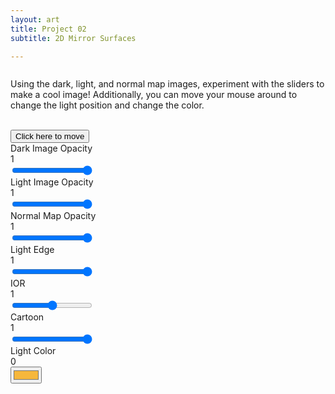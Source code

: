```yaml
---
layout: art
title: Project 02
subtitle: 2D Mirror Surfaces

---
```


<link href="/assets/css/viza656.css" rel="stylesheet" type = "text/css">
<script src="//code.jquery.com/jquery-1.10.2.js"></script>
<script src="//code.jquery.com/ui/1.11.4/jquery-ui.js"></script>


<div class="container">
  <div class="row">
    <div class="col-lg-12 col-md-12 col-sm-12 col-12 d-flex text-center hidden">
        <div class="column p-4">
  <p>Using the dark, light, and normal map images, experiment with the sliders to make a cool image! Additionally, you can move your mouse around to change the light position and change the color.</p>
      </div>
  </div>
  <br>
    <canvas id="canvas" onmousemove="updateMouse(event)"></canvas>
    <div id="ui">
        <button id="uiheader">Click here to move </button>
        <div class="slider-name"> Dark Image Opacity</div>
        <div class="value">1</div>
        <input id="darkImageOpacity" class="slider" type="range" min="0" max="1" step=".001" value="1" oninput="myFunction(this.id)"> 
            <br>
        <div class="slider-name"> Light Image Opacity</div>
        <div class="value">1</div>
        <input id="lightImageOpacity" class="slider" type="range" min="0" max="1" step=".001" value="1" oninput="myFunction(this.id)">
            <br>
               <div class="slider-name"> Normal Map Opacity</div>
        <div class="value">1</div>
        <input id="normalImageOpacity" class="slider" type="range" min="0" max="1" step=".001" value="1" oninput="myFunction(this.id)">
        <br>
        <div class="slider-name"> Light Edge</div>
        <div class="value">1</div>
        <input id="lightIntensity" class="slider" type="range" min="0" max="1" step=".001" value="1" oninput="myFunction(this.id)">
        <br>  
        <div class="slider-name"> IOR </div>
        <div class="value">1</div>
        <input id="iorSlider" class="slider" type="range" min="-100" max="300" step="1" value="100" oninput="myFunction(this.id)">
        <br>
        <div>
        <div class="slider-name"> Cartoon </div>
        <div class="value">1</div>
        <input id="cartoonSlider" class="slider" type="range" min="0" max="1" step=".001" value="1" oninput="myFunction(this.id)">
        <br>
        <div>
          <div class="slider-name"> Light Color</div>
          <div class="value">0 </div>
          <input id="lightColor" class="colorSlider" type="color" value="#f6b73c" oninput="myFunction(this.id)">
        </div>
        <br> 
    </div>
</div>
<!-- vertex shader -->
<script  id="2d-vertex-shader" type="x-shader/x-vertex">
attribute vec2 a_position;
attribute vec2 a_texCoord;

uniform vec2 u_resolution;

varying vec2 v_texCoord;

void main() {
   // convert the rectangle from pixels to 0.0 to 1.0
   vec2 zeroToOne = a_position / u_resolution;

   // convert from 0->1 to 0->2
   vec2 zeroToTwo = zeroToOne * 2.0;

   // convert from 0->2 to -1->+1 (clipspace)
   vec2 clipSpace = zeroToTwo - 1.0;

   gl_Position = vec4(clipSpace * vec2(1, -1), 0, 1);

   // pass the texCoord to the fragment shader
   // The GPU will interpolate this value between points.
   v_texCoord = a_texCoord;
}
</script>
<!-- fragment shader -->
<script  id="2d-fragment-shader" type="x-shader/x-fragment">
precision mediump float;

// our texture
uniform sampler2D u_bright;
uniform sampler2D u_dark;
uniform sampler2D u_normal_map;

uniform int u_ifUseVectorField;
uniform float u_interpolateDistance;
uniform float u_index_of_refraction;


uniform vec2 u_mouse;

// the texCoords passed in from the vertex shader.
varying vec2 v_texCoord;

void main() {
    vec4 normal = texture2D(u_normal_map, v_texCoord);
    // vec4 bright = texture2D(u_bright, v_texCoord);
    // vec4 dark = texture2D(u_dark, v_texCoord);

    if(length(normal) < 0.005) {
        normal = vec4(0.0);
    }
    vec4 bright = vec4(1.0, 1.0, 1.0, 1.0);
    vec4 dark = vec4(0.0, 0.0, 0.0, 1.0);

    float lightHeight = 1.0;

    // dark = dark / 2.0;

    // normal = pow(normal, vec4(2.0));

    //Directional Light
    //The light direction is from the mouse position to orgin.
    vec3 lightDirection = -1.0 * normalize(vec3(0.0, 0.0, 0.0) - vec3(u_mouse.x, u_mouse.y, lightHeight));

    vec4 correctedNormals = normal;
    correctedNormals.x = 2.0 * correctedNormals.x - 1.0;
    correctedNormals.y = 2.0 * correctedNormals.y - 1.0;
    // correctedNormals.z = correctedNormals.z * correctedNormals.z;

    float scaleFactor = 25.0;

    if(u_ifUseVectorField > 5) {
        correctedNormals.x = sin(v_texCoord.x*scaleFactor) + 0.5;
        correctedNormals.y = sin(v_texCoord.y*scaleFactor) + 0.5;
        correctedNormals.z = sin(v_texCoord.x*scaleFactor) + sin(v_texCoord.y*scaleFactor);
    }

    
    vec3 normalDirection = normalize(vec3(correctedNormals.x, correctedNormals.y, correctedNormals.z));

    // ********************************************************
    // Diffuse Shading
    float intensity_diffuse = max(0.0, dot(normalDirection, lightDirection));
    
    float edge1 = 0.5 - u_interpolateDistance/2.0;
    float edge2 = 0.5 + u_interpolateDistance/2.0; 

    //intensity_diffuse = pow(intensity_diffuse, 3.0);

    intensity_diffuse = smoothstep(edge1, edge2, intensity_diffuse);
    //*********************************************************


    //*********************************************************
    // Specular Shading
    vec3 eye = -1.0 * normalize(vec3(v_texCoord.x, v_texCoord.y, 0) - vec3(u_mouse.x, u_mouse.y, lightHeight));

    vec3 reflection = -1.0 * lightDirection + 2.0 * dot(normalDirection, lightDirection) * normalDirection;
    
    reflection = normalize(reflection);
    
    float intensity_specular = max(0.0, dot(eye, reflection));
    
    intensity_specular = pow(intensity_specular, 3.0);
    intensity_specular = smoothstep(edge1, edge2, intensity_specular);
    //*********************************************************

    //*********************************************************
    //Border
    vec3 downVector = vec3(0.0, 0.0, 1.0);

    float intensity_border = max(0.0, 1.0 - dot(downVector, normalDirection));

    intensity_border = smoothstep(0.7, 0.9, intensity_border);
    //*********************************************************


    //*********************************************************
    //Refraction
    float alpha = log2(u_index_of_refraction);

    vec3 refracted;
    vec3 s;

    if(alpha > 0.0) {
        refracted = alpha * (-1.0 * eye) + (1.0 - alpha) * (-1.0 * normalDirection);
    } else {
        alpha = 1.0 + alpha;
        s = normalize(-1.0 * eye + dot(eye, normalDirection) * normalDirection);
        refracted = alpha * (-1.0 * eye) + (1.0 - alpha) * s;
    }

    refracted = normalize(refracted);

    float env_refrac_dist = 0.2; // Distance of the env image behind (Refraction)

    refracted = env_refrac_dist * (refracted / (refracted.z));

    vec2 refracted_pix_coords = refracted.xy + v_texCoord.xy;

    vec4 refracted_pixel = texture2D(u_bright, refracted_pix_coords);
    
    //*********************************************************

    //*********************************************************
    //Reflection
    float env_reflec_dist = 0.1;

    vec3 reflection_eye = -1.0 * eye + 2.0 * dot(normalDirection, eye) * normalDirection;

    reflection_eye = normalize(reflection_eye);

    vec2 reflected_coords = env_reflec_dist * (reflection_eye.xy / reflection.z);

    reflected_coords = reflected_coords + v_texCoord.xy;

    vec4 reflected_pixel = texture2D(u_dark, reflected_coords);
    //vec4 reflected_pixel = vec4(1.0);    
    //*********************************************************

    //*********************************************************
    // Fresnel
    float cos_eye_normal = dot(eye, normalDirection);
    float sin_eye_normal = sqrt(1.0 - pow(cos_eye_normal, 2.0));

    float refl_refr_ratio;

    float partition_fresnal = u_interpolateDistance/2.0;

    if(sin_eye_normal < partition_fresnal) {
        refl_refr_ratio = (1.0/2.0) * (1.0 - smoothstep(0.1, 0.9, (sin_eye_normal) * (1.0/partition_fresnal))); // Scaling the smoothstep and transforming the sin_eye_normal accordingly
    } else {  //if(sin_eye_normal < 2.0 * partition_fresnal) {
        refl_refr_ratio = smoothstep(0.1, 0.9, (sin_eye_normal - partition_fresnal) * (1.0/partition_fresnal));
    }

    //*********************************************************
    
    vec4 diffuse = intensity_diffuse * bright + (1.0 - intensity_diffuse) * dark;

    vec4 specular = intensity_specular * (bright + diffuse) + (1.0 - intensity_specular) * diffuse;

    vec4 border = intensity_border * dark + (1.0 - intensity_border) * specular;
    
    //gl_FragColor = 0.5 * refracted_pixel + 0.5 * reflected_pixel;

    gl_FragColor = 0.5 * refracted_pixel + 0.5 * reflected_pixel;
    
    if(length(normal.xyz) > 0.005) {
        gl_FragColor =  (refl_refr_ratio) * refracted_pixel + (1.0 - refl_refr_ratio) * reflected_pixel;
    } else {
        gl_FragColor = texture2D(u_bright, v_texCoord);
    }
    //gl_FragColor = 0.45 * refracted_pixel + 0.45 * reflected_pixel + 0.1 * border;
    //gl_FragColor = 0.45 * refracted_pixel + 0.45 * reflected_pixel + 0.1 * border;
    //testing
    //gl_FragColor = texture2D(u_bright, v_texCoord * 3.0);
    //gl_FragColor = vec4(1.0, v_texCoord.y, v_texCoord.x, 1.0);
}
</script><!--
for most samples webgl-utils only provides shader compiling/linking and
canvas resizing because why clutter the examples with code that's the same in every sample.
See http://webglfundamentals.org/webgl/lessons/webgl-boilerplate.html
and http://webglfundamentals.org/webgl/lessons/webgl-resizing-the-canvas.html
for webgl-utils, m3, m4, and webgl-lessons-ui.
-->
<script src="https://webglfundamentals.org/webgl/resources/webgl-utils.js"></script>
<script src="/assets/js/pr02.js"></script>
<!-- SliderUpdate.js-->
<script>
  function hexToRGB(h) {
  let r = 0, g = 0, b = 0;

  // 3 digits
  if (h.length == 4) {
    r = "0x" + h[1] + h[1];
    g = "0x" + h[2] + h[2];
    b = "0x" + h[3] + h[3];

  // 6 digits
  } else if (h.length == 7) {
    r = "0x" + h[1] + h[2];
    g = "0x" + h[3] + h[4];
    b = "0x" + h[5] + h[6];
  }
  
  array = new Float32Array(3);
  array[0] = r/255;
  array[1] = g/255;
  array[2] = b/255;
  return array;
}

function myFunction(id)
{
    //Create variables
    var propertyToModify = id;
    var newValue =document.getElementById(id).value;
    var target =document.getElementById(id).previousElementSibling;

    //Assign value to ui
    target.innerHTML = newValue;

    if(id.toLowerCase().includes("color"))
    {
        //Assign value to variable for frag shader
        window[propertyToModify] = hexToRGB(newValue);
        console.log(hexToRGB(newValue));
    }
    else if(id.toLowerCase().includes("cartoon"))
    {
        //Assign value to variable for frag shader
      cartoonEffect();
    }  
    else if(id.toLowerCase().includes("ior"))
    {
        //Assign value to variable for frag shader
      changeIOR();
    }    
    else
    {
        //Assign value to variable for frag shader
    window[propertyToModify] = newValue;
    }
}
</script>

<!-- Draggable.js-->
<script>
  //TODO figure out why it needs to be a button to be dragged. Most likely has to do with z-depth?
  // Make the DIV element draggable:
dragElement(document.getElementById("ui"));

function dragElement(elmnt) {
var pos1 = 0, pos2 = 0, pos3 = 0, pos4 = 0;
if (document.getElementById(elmnt.id + "header")) {
  // if present, the header is where you move the DIV from:
  document.getElementById(elmnt.id + "header").onmousedown = dragMouseDown;
} else {
  // otherwise, move the DIV from anywhere inside the DIV:
  elmnt.onmousedown = dragMouseDown;
}

function dragMouseDown(f) {
  e = f;
  e.preventDefault();
  // get the mouse cursor position at startup:
  pos3 = e.clientX;
  pos4 = e.clientY;
  document.onmouseup = closeDragElement;
  // call a function whenever the cursor moves:
  document.onmousemove = elementDrag;
}

function elementDrag(e) {
  e = e;
  e.preventDefault();
  // calculate the new cursor position:
  pos1 = pos3 - e.clientX;
  pos2 = pos4 - e.clientY;
  pos3 = e.clientX;
  pos4 = e.clientY;
  // set the element's new position:
  elmnt.style.top = (elmnt.offsetTop - pos2) + "px";
  elmnt.style.left = (elmnt.offsetLeft - pos1) + "px";
}

function closeDragElement() {
  // stop moving when mouse button is released:
  document.onmouseup = null;
  document.onmousemove = null;
}
}
</script>

<!--SaveFile.js-->
<script>

</script>

<!-- Mouse Tracking-->
<script>

function updateMouse(e) {
  mousex = e.clientX;
  mousey = e.clientY;

  mousex = (mousex - gl.canvas.width/2);
  mousey = -1.0 * (mousey - gl.canvas.height/2);
  var coor = "Coordinates: (" + mousex + "," + mousey + ")";
  document.getElementById("canvas").innerHTML = coor;
}


</script>